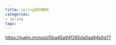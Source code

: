 ```yaml
---
title: spring源码解析
categories: 
- spring
tags:
---
```


https://juejin.im/post/5ba45a94f265da0aa94a0d71

